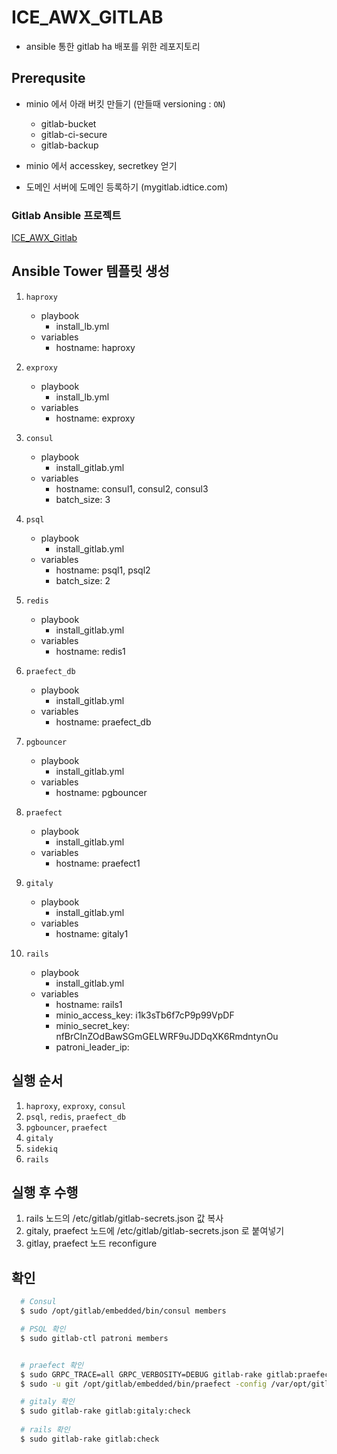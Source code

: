 # ICE_AWX_GITLAB

- ansible 통한 gitlab ha 배포를 위한 레포지토리

## Prerequsite

- minio 에서 아래 버킷 만들기 (만들때 versioning : `ON`)
  - gitlab-bucket
  - gitlab-ci-secure
  - gitlab-backup

- minio 에서 accesskey, secretkey 얻기

- 도메인 서버에 도메인 등록하기 (mygitlab.idtice.com)

### Gitlab Ansible 프로젝트

[ICE_AWX_Gitlab](https://github.com/iceTeamRepo/ICE_AWX_Gitlab.git)

## Ansible Tower 템플릿 생성

1. `haproxy`
   - playbook
     - install_lb.yml
   - variables
     - hostname: haproxy

1. `exproxy`
    - playbook
      - install_lb.yml
    - variables
      - hostname: exproxy

1. `consul`
   - playbook
     - install_gitlab.yml
   - variables
     - hostname: consul1, consul2, consul3
     - batch_size: 3

2. `psql`
   - playbook
     - install_gitlab.yml
   - variables
     - hostname: psql1, psql2
     - batch_size: 2

2. `redis`
   - playbook
     - install_gitlab.yml
   - variables
     - hostname: redis1

2. `praefect_db`
   - playbook
     - install_gitlab.yml
   - variables
     - hostname: praefect_db


3. `pgbouncer`
   - playbook
     - install_gitlab.yml
   - variables
     - hostname: pgbouncer


3. `praefect`
   - playbook
     - install_gitlab.yml
   - variables
     - hostname: praefect1

4. `gitaly`
   - playbook
     - install_gitlab.yml
   - variables
     - hostname: gitaly1

5.  `rails`
    - playbook
      - install_gitlab.yml
    - variables
      - hostname: rails1
      - minio_access_key: i1k3sTb6f7cP9p99VpDF
      - minio_secret_key: nfBrCInZOdBawSGmGELWRF9uJDDqXK6RmdntynOu
      - patroni_leader_ip: <patroni leader ip> 


## 실행 순서

 1. `haproxy`, `exproxy`, `consul`
 2. `psql`, `redis`, `praefect_db`
 3. `pgbouncer`, `praefect`
 4. `gitaly`
 5. `sidekiq`
 6. `rails`
 

## 실행 후 수행
 
1. rails 노드의 /etc/gitlab/gitlab-secrets.json 값 복사
2. gitaly, praefect 노드에  /etc/gitlab/gitlab-secrets.json 로 붙여넣기
3. gitlay, praefect 노드 reconfigure
 

## 확인

  ```bash
    # Consul
    $ sudo /opt/gitlab/embedded/bin/consul members

    # PSQL 확인
    $ sudo gitlab-ctl patroni members

  
    # praefect 확인 
    $ sudo GRPC_TRACE=all GRPC_VERBOSITY=DEBUG gitlab-rake gitlab:praefect:check
    $ sudo -u git /opt/gitlab/embedded/bin/praefect -config /var/opt/gitlab/praefect/config.toml sql-ping

    # gitaly 확인
    $ sudo gitlab-rake gitlab:gitaly:check 
    
    # rails 확인
    $ sudo gitlab-rake gitlab:check
  ```